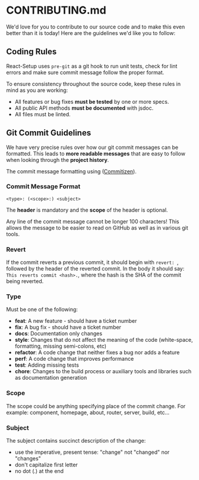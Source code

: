 # CONTRIBUTING.md

We'd love for you to contribute to our source code and to make this even better than it is
today! Here are the guidelines we'd like you to follow:

## <a name="rules"></a> Coding Rules

React-Setup uses `pre-git` as a git hook to run unit tests, check for lint errors and make sure commit message follow the proper format.

To ensure consistency throughout the source code, keep these rules in mind as you are working:

* All features or bug fixes **must be tested** by one or more specs.
* All public API methods **must be documented** with jsdoc.
* All files must be linted.

## <a name="commit"></a> Git Commit Guidelines

We have very precise rules over how our git commit messages can be formatted.  This leads to **more
readable messages** that are easy to follow when looking through the **project history**.

The commit message formatting using ([Commitizen](https://github.com/commitizen/cz-cli)).

### Commit Message Format

```
<type>: (<scope>:) <subject>
```

The **header** is mandatory and the **scope** of the header is optional.

Any line of the commit message cannot be longer 100 characters! This allows the message to be easier
to read on GitHub as well as in various git tools.

### Revert
If the commit reverts a previous commit, it should begin with `revert: `, followed by the header of the reverted commit. In the body it should say: `This reverts commit <hash>.`, where the hash is the SHA of the commit being reverted.

### Type
Must be one of the following:

* **feat**: A new feature - should have a ticket number
* **fix**: A bug fix - should have a ticket number
* **docs**: Documentation only changes
* **style**: Changes that do not affect the meaning of the code (white-space, formatting, missing
  semi-colons, etc)
* **refactor**: A code change that neither fixes a bug nor adds a feature
* **perf**: A code change that improves performance
* **test**: Adding missing tests
* **chore**: Changes to the build process or auxiliary tools and libraries such as documentation
  generation

### Scope
The scope could be anything specifying place of the commit change. For example: component, homepage, about, router, server, build, etc...

### Subject
The subject contains succinct description of the change:

* use the imperative, present tense: "change" not "changed" nor "changes"
* don't capitalize first letter
* no dot (.) at the end


